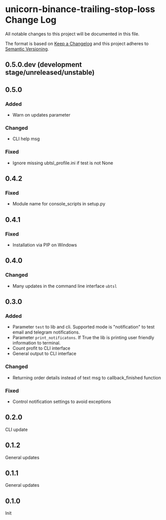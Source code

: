 # unicorn-binance-trailing-stop-loss Change Log

All notable changes to this project will be documented in this file.

The format is based on [Keep a Changelog](http://keepachangelog.com/) and this project adheres to 
[Semantic Versioning](http://semver.org/).

## 0.5.0.dev (development stage/unreleased/unstable)

## 0.5.0
### Added
- Warn on updates parameter
### Changed
- CLI help msg
### Fixed
- Ignore missing ubtsl_profile.ini if test is not None

## 0.4.2
### Fixed
- Module name for console_scripts in setup.py

## 0.4.1
### Fixed
- Installation via PIP on Windows

## 0.4.0
### Changed
- Many updates in the command line interface `ubtsl`

## 0.3.0
### Added
- Parameter `test` to lib and cli. Supported mode is "notification" to test email and telegram notifications.
- Parameter `print_notificatons`. If True the lib is printing user friendly information to terminal. 
- Count profit to CLI interface
- General output to CLI interface
### Changed
- Returning order details instead of text msg to callback_finished function
### Fixed
- Control notification settings to avoid exceptions

## 0.2.0
CLI update

## 0.1.2
General updates

## 0.1.1
General updates

## 0.1.0
Init